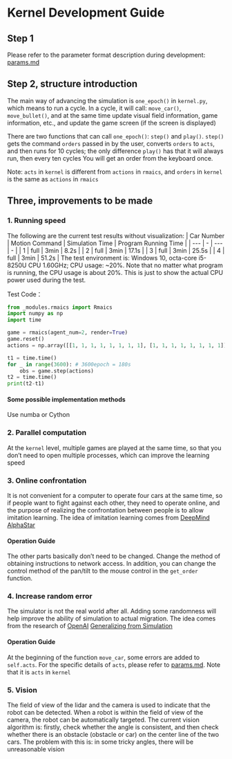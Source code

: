 # Kernel Development Guide

## Step 1

Please refer to the parameter format description during development: [params.md](./params.md)

## Step 2, structure introduction

The main way of advancing the simulation is `one_epoch()` in `kernel.py`, which means to run a cycle. In a cycle, it 
will call: `move_car()`, `move_bullet()`, and at the same time update visual field information, game information, etc.,
and update the game screen (if the screen is displayed)

There are two functions that can call `one_epoch()`: `step()` and `play()`.
`step()` gets the command `orders` passed in by the user, converts `orders` to `acts`, and then runs 
for 10 cycles; the only difference `play()` has that it will always run, then every ten cycles 
You will get an order from the keyboard once. 

Note: `acts` in `kernel` is different from `actions` in `rmaics`, and 
`orders` in `kernel` is the same as `actions` in `rmaics`

## Three, improvements to be made

### 1. Running speed

The following are the current test results without visualization:
| Car Number | Motion Command | Simulation Time | Program Running Time |
| --- | - | --- | - |
| 1 | full | 3min | 8.2s |
| 2 | full | 3min | 17.1s |
| 3 | full | 3min | 25.5s |
| 4 | full | 3min | 51.2s |
The test environment is: Windows 10, octa-core i5-8250U CPU 1.60GHz; CPU usage: ~20%. Note that no matter 
what program is running, the CPU usage is about 20%. This is just to show the actual CPU power used during the test.


Test Code：

```python
from _modules.rmaics import Rmaics
import numpy as np
import time

game = rmaics(agent_num=2, render=True)
game.reset()
actions = np.array([[1, 1, 1, 1, 1, 1, 1, 1], [1, 1, 1, 1, 1, 1, 1, 1]])

t1 = time.time()
for _ in range(3600): # 3600epoch = 180s
    obs = game.step(actions)
t2 = time.time()
print(t2-t1)
```

#### Some possible implementation methods

Use numba or Cython

### 2. Parallel computation

At the `kernel` level, multiple games are played at the same time, so that you don’t need to 
open multiple processes, which can improve the learning speed

### 3. Online confrontation

It is not convenient for a computer to operate four cars at the same time, so if people want to fight 
against each other, they need to operate online, and the purpose of realizing the confrontation between 
people is to allow imitation learning. The idea of imitation learning comes 
from [DeepMind](https://deepmind.com/) [AlphaStar](https://deepmind.com/blog/alphastar-mastering-real-time-strategy-game-starcraft-ii/)

#### Operation Guide

The other parts basically don’t need to be changed. Change the method of obtaining instructions to 
network access. In addition, you can change the control method of the pan/tilt to the mouse control in 
the `get_order` function.

### 4. Increase random error

The simulator is not the real world after all. Adding some randomness will help improve the ability 
of simulation to actual migration. The idea comes from the research 
of [OpenAI](https://openai.com/) [Generalizing from Simulation](https://blog.openai.com/generalizing-from-simulation/)

#### Operation Guide

At the beginning of the function `move_car`, some errors are added to `self.acts`. For the specific 
details of `acts`, please refer to [params.md](./params.md). Note that it is `acts` in `kernel`

### 5. Vision

The field of view of the lidar and the camera is used to indicate that the robot can be detected. When a robot 
is within the field of view of the camera, the robot can be automatically targeted. The current vision 
algorithm is: firstly, check whether the angle is consistent, and then check whether there is 
an obstacle (obstacle or car) on the center line of the two cars. The problem with this is: in some 
tricky angles, there will be unreasonable vision